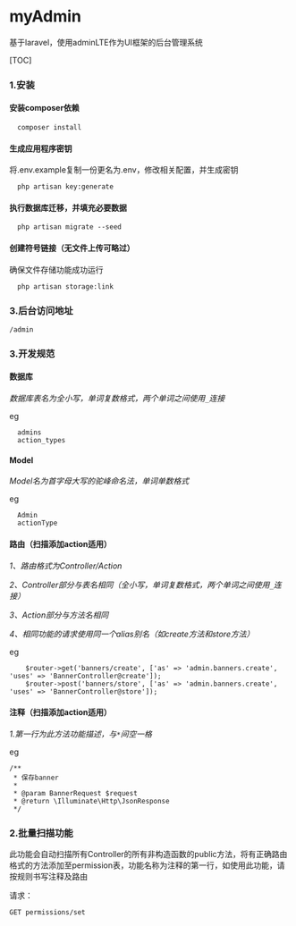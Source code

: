 # myAdmin
基于laravel，使用adminLTE作为UI框架的后台管理系统

[TOC]

### 1.安装

####  **安装composer依赖**
```
  composer install  
```

####  **生成应用程序密钥**

将.env.example复制一份更名为.env，修改相关配置，并生成密钥

```
  php artisan key:generate
```

#### **执行数据库迁移，并填充必要数据**

```
  php artisan migrate --seed
```

####  **创建符号链接（无文件上传可略过）**
  确保文件存储功能成功运行

```
  php artisan storage:link
```
### 3.后台访问地址

```
/admin
```

### 3.开发规范

####  **数据库**
   *数据库表名为全小写，单词复数格式，两个单词之间使用`_`连接*

eg
```
  admins
  action_types  
```

####  **Model**
   *Model名为首字母大写的驼峰命名法，单词单数格式*

eg
```
  Admin
  actionType
```

#### **路由（扫描添加action适用）**

 *1、路由格式为Controller/Action*
 
 *2、Controller部分与表名相同（全小写，单词复数格式，两个单词之间使用`_`连接）*
 
 *3、Action部分与方法名相同*
 
 *4、相同功能的请求使用同一个alias别名（如create方法和store方法）*
 

eg
```
    $router->get('banners/create', ['as' => 'admin.banners.create', 'uses' => 'BannerController@create']);
    $router->post('banners/store', ['as' => 'admin.banners.create', 'uses' => 'BannerController@store']);
```

####  **注释（扫描添加action适用）**
   *1.第一行为此方法功能描述，与`*`间空一格*

 eg
```
/**
 * 保存banner
 *
 * @param BannerRequest $request
 * @return \Illuminate\Http\JsonResponse
 */
```

### 2.批量扫描功能
  此功能会自动扫描所有Controller的所有非构造函数的public方法，将有正确路由格式的方法添加至permission表，功能名称为注释的第一行，如使用此功能，请按规则书写注释及路由

请求：
```
GET permissions/set
```
